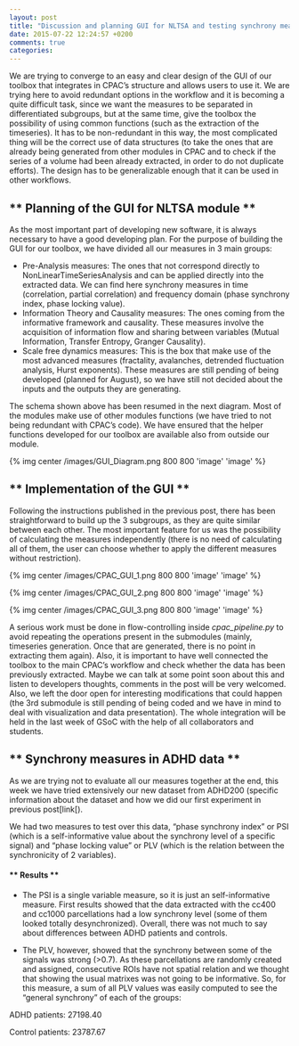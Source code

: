 ```yaml
---
layout: post
title: "Discussion and planning GUI for NLTSA and testing synchrony measures"
date: 2015-07-22 12:24:57 +0200
comments: true
categories: 
---
```


We are trying to converge to an easy and clear design of the GUI of our toolbox that integrates in CPAC’s structure and allows users to use it. We are trying here to avoid redundant options in the workflow and it is becoming a quite difficult task, since we want the measures to be separated in differentiated subgroups, but at the same time, give the toolbox the possibility of using common functions (such as the extraction of the timeseries). It has to be non-redundant in this way, the most complicated thing will be the correct use of data structures (to take the ones that are already being generated from other modules in CPAC and to check if the series of a volume had been already extracted, in order to do not duplicate efforts). The design has to be generalizable enough that it can be used in other workflows. 

## ** Planning of the GUI for NLTSA module  **

As the most important part of developing new software, it is always necessary to have a good developing plan. For the purpose of building the GUI for our toolbox, we have divided all our measures in 3 main groups:

- Pre-Analysis measures: The ones that not correspond directly to NonLinearTimeSeriesAnalysis and can be applied directly into the extracted data. We can find here synchrony measures in time (correlation, partial correlation) and frequency domain (phase synchrony index, phase locking value).
- Information Theory and Causality measures: The ones coming from the informative framework and causality. These measures involve the acquisition of information flow and sharing between variables (Mutual Information, Transfer Entropy, Granger Causality).
- Scale free dynamics measures: This is the box that make use of the most advanced measures (fractality, avalanches, detrended fluctuation analysis, Hurst exponents). These measures are still pending of being developed (planned for August), so we have still not decided about the inputs and the outputs they are generating. 

The schema shown above has been resumed in the next diagram. Most of the modules make use of other modules functions (we have tried to not being redundant with CPAC’s code). We have ensured that the helper functions developed for our toolbox are available also from outside our module. 

{% img center /images/GUI_Diagram.png 800 800 'image' 'image' %}



## ** Implementation of the GUI **

Following the instructions published in the previous post, there has been straightforward to build up the 3 subgroups, as they are quite similar between each other. The most important feature for us was the possibility of calculating the measures independently (there is no need of calculating all of them, the user can choose whether to apply the different measures without restriction). 

{% img center /images/CPAC_GUI_1.png 800 800 'image' 'image' %}

{% img center /images/CPAC_GUI_2.png 800 800 'image' 'image' %}

{% img center /images/CPAC_GUI_3.png 800 800 'image' 'image' %}

A serious work must be done in flow-controlling inside _cpac_pipeline.py_ to avoid repeating the operations present in the submodules (mainly, timeseries generation. Once that are generated, there is no point in extracting them again). Also, it is important to have well connected the toolbox to the main CPAC’s workflow and check whether the data has been previously extracted. Maybe we can talk at some point soon about this and listen to developers thoughts, comments in the post will be very welcomed. Also, we left the door open for interesting modifications that could happen (the 3rd submodule is still pending of being coded and we have in mind to deal with visualization and data presentation). The whole integration will be held in the last week of GSoC with the help of all collaborators and students. 

## ** Synchrony measures in ADHD data **

As we are trying not to evaluate all our measures together at the end, this week we have tried extensively our new dataset from ADHD200 (specific information about the dataset and how we  did our first experiment in previous post[link[). 

We had two measures to test over this data, “phase synchrony index” or PSI (which is a self-informative value about the synchrony level of a specific signal) and “phase locking value” or PLV (which is the relation between the synchronicity of 2 variables). 

#### ** Results **

- The PSI is a single variable measure, so it is just an self-informative measure. First results showed that the data extracted with the cc400 and cc1000 parcellations had a low synchrony level (some of them looked totally desynchronized). Overall, there was not much to say about differences between ADHD patients and controls.

- The PLV, however, showed that the synchrony between some of the signals was strong (>0.7). As these parcellations are randomly created and assigned, consecutive ROIs have not spatial relation and we thought that showing the usual matrixes was not going to be informative. So, for this measure, a sum of all PLV values was easily computed to see the “general synchrony” of each of the groups:

ADHD patients: 27198.40

Control patients: 23787.67



